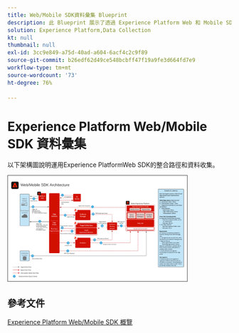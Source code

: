 ```yaml
---
title: Web/Mobile SDK資料彙集 Blueprint
description: 此 Blueprint 展示了透過 Experience Platform Web 和 Mobile SDK 的架構和擷取
solution: Experience Platform,Data Collection
kt: null
thumbnail: null
exl-id: 3cc9e849-a75d-40ad-a604-6acf4c2c9f89
source-git-commit: b26edf62d49ce548bcbff47f19a9fe3d664fd7e9
workflow-type: tm+mt
source-wordcount: '73'
ht-degree: 76%

---
```


# Experience Platform Web/Mobile SDK 資料彙集

以下架構圖說明運用Experience PlatformWeb SDK的整合路徑和資料收集。

<img src="assets/web_sdk_flow.png" alt="使用 Experience Platform Web 和 Mobile SDK 實施的參考架構" style="width:80%; border:1px solid #4a4a4a" />

## 參考文件

[Experience Platform Web/Mobile SDK 概覽](https://experienceleague.adobe.com/docs/experience-platform/edge/home.html?lang=zh-Hant)

